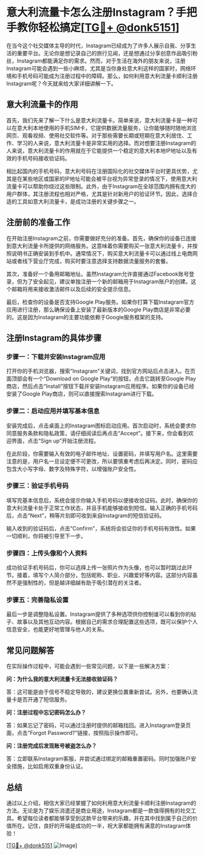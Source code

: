 # 意大利流量卡怎么注册Instagram？手把手教你轻松搞定[[TG💪+ @donk5151](https://t.me/s/donk5151)]

在当今这个社交媒体主导的时代，Instagram已经成为了许多人展示自我、分享生活的重要平台。无论你是想记录自己的旅行见闻，还是想通过分享创意作品吸引粉丝，Instagram都能满足你的需求。然而，对于生活在海外的朋友来说，注册Instagram可能会遇到一些小麻烦，尤其是当你身处意大利这样的国家时，网络环境和手机号码可能成为注册过程中的障碍。那么，如何利用意大利流量卡顺利注册Instagram呢？今天就来给大家详细讲解一下。

## 意大利流量卡的作用

首先，我们先来了解一下什么是意大利流量卡。简单来说，意大利流量卡是一种可以在意大利本地使用的手机SIM卡，它提供数据流量服务，让你能够随时随地浏览网页、观看视频、使用社交软件等。对于那些需要长期或短期在意大利居住、工作、学习的人来说，意大利流量卡是非常实用的选择。而对想要注册Instagram的人来说，意大利流量卡的作用就在于它能提供一个稳定的意大利本地IP地址以及有效的手机号码接收验证码。

相比起国内的手机号码，意大利号码在注册国际化的社交媒体平台时更具优势，尤其是在某些地区或国家的IP地址可能会被平台视为异常登录的情况下，使用意大利流量卡可以帮助你绕过这些限制。此外，由于Instagram在全球范围内拥有庞大的用户群体，其注册流程也相对严格，尤其是针对新用户的验证环节。因此，选择合适的工具如意大利流量卡，是成功注册的关键步骤之一。

## 注册前的准备工作

在开始注册Instagram之前，你需要做好充分的准备。首先，确保你的设备已连接到意大利流量卡所提供的网络服务。这意味着你需要购买一张意大利流量卡，并按照说明书正确安装到手机中。通常情况下，购买意大利流量卡可以通过线上电商网站或者线下营业厅完成，购买时要注意选择支持数据流量服务的套餐。

其次，准备好一个备用邮箱地址。虽然Instagram允许直接通过Facebook账号登录，但为了安全起见，建议单独注册一个新的邮箱用于Instagram账户的创建。这个邮箱将用来接收激活邮件以及后续的安全提示信息。

最后，检查你的设备是否支持Google Play服务。如果你打算下载Instagram官方应用进行注册，那么确保设备上安装了最新版本的Google Play商店是非常必要的。这是因为Instagram的主要功能依赖于Google服务框架的支持。

## 注册Instagram的具体步骤

### 步骤一：下载并安装Instagram应用

打开你的手机浏览器，搜索“Instagram”关键词，找到官方网站后点击进入。在页面顶部会有一个“Download on Google Play”的按钮，点击它跳转至Google Play商店，然后点击“Install”按钮下载并安装Instagram应用程序。如果你的设备已经安装了Google Play商店，则可以直接搜索Instagram进行下载。

### 步骤二：启动应用并填写基本信息

安装完成后，点击桌面上的Instagram图标启动应用。首次启动时，系统会要求你同意服务条款和隐私政策，请仔细阅读后再点击“Accept”。接下来，你会看到欢迎界面，点击“Sign up”开始注册流程。

在此阶段，你需要输入有效的电子邮件地址、设置密码，并填写用户名。这里需要注意的是，用户名一旦设定便不可更改，所以要慎重考虑后再决定。同时，密码应包含大小写字母、数字及特殊字符，以增强账户安全性。

### 步骤三：验证手机号码

填写完基本信息后，系统会提示你输入手机号码以便接收验证码。此时，确保你的意大利流量卡处于正常工作状态，并且手机能够接收到短信。输入正确的手机号码后，点击“Next”，稍等片刻即可收到来自Instagram的短信验证码。

输入收到的验证码后，点击“Confirm”，系统将会验证你的手机号码有效性。如果一切顺利，你将被引导至下一步。

### 步骤四：上传头像和个人资料

成功验证手机号码后，你可以选择上传一张照片作为头像，也可以暂时跳过此环节。接着，填写个人简介部分，包括昵称、职业、兴趣爱好等内容。这部分内容虽然不是强制性的，但是越详细越有助于吸引潜在的关注者。

### 步骤五：完善隐私设置

最后一步是调整隐私设置。Instagram提供了多种选项供你控制谁可以看到你的帖子、故事以及其他互动内容。根据自己的需求合理配置这些选项，既可以保护个人信息安全，也能更好地管理与他人的关系。

## 常见问题解答

在实际操作过程中，可能会遇到一些常见问题，以下是一些解决方案：

**问：为什么我的意大利流量卡无法接收验证码？**

答：这可能是由于信号不稳定导致的，建议更换位置重新尝试。另外，也要确认流量卡是否开通了短信服务。

**问：注册过程中忘记密码怎么办？**

答：如果忘记了密码，可以通过注册时提供的邮箱找回。进入Instagram登录页面，点击“Forgot Password?”链接，按照指示操作即可。

**问：注册完成后发现账号被盗怎么办？**

答：立即联系Instagram客服，并尝试通过绑定的邮箱重置密码。同时加强账户安全措施，比如启用双重身份认证。

## 总结

通过以上介绍，相信大家已经掌握了如何利用意大利流量卡顺利注册Instagram的方法。无论是为了娱乐消遣还是商业用途，Instagram都是一款值得拥有的社交工具。希望每位读者都能够享受到这款平台带来的乐趣，并在其中找到属于自己的价值所在。记住，良好的开端是成功的一半，祝大家都能拥有满意的Instagram体验！

[[TG💪+ @donk5151](https://t.me/s/donk5151) ![Image](https://i.postimg.cc/rwNCRYN7/Snipaste-2025-04-30-17-27-05.png)]